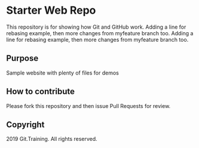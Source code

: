 # Starter Web Repo

This repository is for showing how Git and GitHub work. Adding a line
for rebasing example, then more changes from myfeature branch too.
Adding a line for rebasing example, then more changes from myfeature branch too.

## Purpose

Sample website with plenty of files for demos


## How to contribute

Please fork this repository and then issue Pull Requests for review.

## Copyright

2019 Git.Training. All rights reserved.